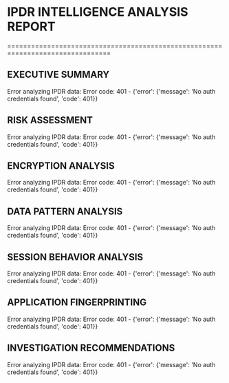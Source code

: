 # IPDR INTELLIGENCE ANALYSIS REPORT
================================================================================

## EXECUTIVE SUMMARY
Error analyzing IPDR data: Error code: 401 - {'error': {'message': 'No auth credentials found', 'code': 401}}

## RISK ASSESSMENT
Error analyzing IPDR data: Error code: 401 - {'error': {'message': 'No auth credentials found', 'code': 401}}

## ENCRYPTION ANALYSIS
Error analyzing IPDR data: Error code: 401 - {'error': {'message': 'No auth credentials found', 'code': 401}}

## DATA PATTERN ANALYSIS
Error analyzing IPDR data: Error code: 401 - {'error': {'message': 'No auth credentials found', 'code': 401}}

## SESSION BEHAVIOR ANALYSIS
Error analyzing IPDR data: Error code: 401 - {'error': {'message': 'No auth credentials found', 'code': 401}}

## APPLICATION FINGERPRINTING
Error analyzing IPDR data: Error code: 401 - {'error': {'message': 'No auth credentials found', 'code': 401}}

## INVESTIGATION RECOMMENDATIONS
Error analyzing IPDR data: Error code: 401 - {'error': {'message': 'No auth credentials found', 'code': 401}}